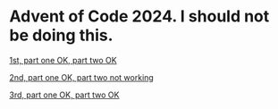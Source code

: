 # Advent of Code 2024. I should not be doing this.

[1st, part one OK, part two OK](2024-12-01/2024-12-01.R)

[2nd, part one OK, part two not working](2024-12-02/2024-12-02.R)

[3rd, part one OK, part two OK](2024-12-03/2024-12-03.R)